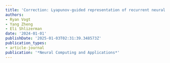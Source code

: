 ```yaml
---
title: 'Correction: Lyapunov-guided representation of recurrent neural network performance'
authors:
- Ryan Vogt
- Yang Zheng
- Eli Shlizerman
date: '2024-01-01'
publishDate: '2025-01-03T02:31:39.348573Z'
publication_types:
- article-journal
publication: '*Neural Computing and Applications*'
---
```

